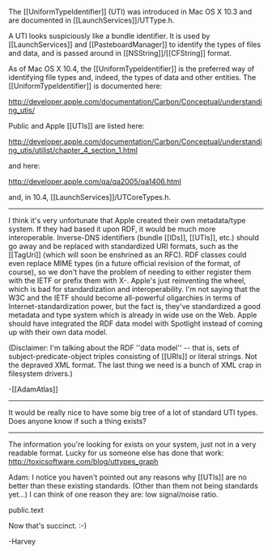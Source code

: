 The [[UniformTypeIdentifier]] (UTI) was introduced in Mac OS X 10.3 and are documented in [[LaunchServices]]/UTT<nowiki/>ype.h.

A UTI looks suspiciously like a bundle identifier. It is used by [[LaunchServices]] and [[PasteboardManager]] to identify the types of files and data, and is passed around in [[NSString]]/[[CFString]] format.

As of Mac OS X 10.4, the [[UniformTypeIdentifier]] is the preferred way of identifying file types and, indeed, the types of data and other entities. The [[UniformTypeIdentifier]] is documented here:

http://developer.apple.com/documentation/Carbon/Conceptual/understanding_utis/

Public and Apple [[UTIs]] are listed here:

http://developer.apple.com/documentation/Carbon/Conceptual/understanding_utis/utilist/chapter_4_section_1.html

and here:

http://developer.apple.com/qa/qa2005/qa1406.html

and, in 10.4, [[LaunchServices]]/UTC<nowiki/>oreTypes.h.

----

I think it's very unfortunate that Apple created their own metadata/type system. If they had based it upon RDF, it would be much more interoperable. Inverse-DNS identifiers (bundle [[IDs]], [[UTIs]], etc.) should go away and be replaced with standardized URI formats, such as the [[TagUri]] (which will soon be enshrined as an RFC). RDF classes could even replace MIME types (in a future official revision of the format, of course), so we don't have the problem of needing to either register them with the IETF or prefix them with X-. Apple's just reinventing the wheel, which is bad for standardization and interoperability. I'm not saying that the W3C and the IETF should become all-powerful oligarchies in terms of Internet-standardization power, but the fact is, they've standardized a good metadata and type system which is already in wide use on the Web. Apple should have integrated the RDF data model with Spotlight instead of coming up with their own data model.

(Disclaimer: I'm talking about the RDF ''data model'' -- that is, sets of subject-predicate-object triples consisting of [[URIs]] or literal strings. Not the depraved XML format. The last thing we need is a bunch of XML crap in filesystem drivers.)

-[[AdamAtlas]]

----

It would be really nice to have some big tree of a lot of standard UTI types.  Does anyone know if such a thing exists?

----

The information you're looking for exists on your system, just not in a very readable format.  Lucky for us someone else has done that work:
http://toxicsoftware.com/blog/uttypes_graph

Adam: I notice you haven't pointed out any reasons why [[UTIs]] are no better than these existing standards. (Other than them not being standards yet...)  I can think of one reason they are: low signal/noise ratio.

public.text

Now that's succinct. :-)

-Harvey